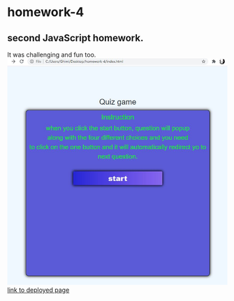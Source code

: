 # homework-4
## second JavaScript homework.
It was challenging and fun too.
![screenShoot](images/Capture.JPG)
[link to deployed page](https://ghimirear.github.io/homework-4/index.html)